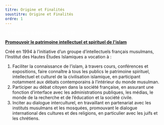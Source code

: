 ```yaml
---
titre: Origine et Finalités
soustitre: Origine et Finalités
ordre: 1
---
```

<a href="https://res.cloudinary.com/genesi-communication-design/image/upload/v1606732097/ihei/files/Pre%CC%81sentation-IHEI-2019_yqfh63.pdf" class="font-bold text-gray-200 shadow rounded px-4 py-2 hover:shadow-lg hover:text-gray-100 focus:shadow-none focus:text-gray-300 transition duration-75 bg-azure cursor-pointer" style="color:white" target="_blank" download>Télécharger la présentation en PDF</a>

**[Promouvoir le patrimoine intellectuel et spirituel de l'islam](https://www.franceculture.fr/emissions/questions-dislam/linstitut-des-hautes-etudes-islamiques)**

Créé en 1994 à l’initiative d’un groupe d’intellectuels français musulmans, l’Institut des Hautes Études Islamiques a vocation à :

1. Faciliter la connaissance de l’islam, à travers cours, conférences et expositions, faire connaître à tous les publics le patrimoine spirituel, intellectuel et culturel de la civilisation islamique, en participant notamment aux débats contemporains à l’intérieur du monde musulman.
2. Participer au débat citoyen dans la société française, en assurant une fonction d’interface avec les administrations publiques, les médias, le monde de la recherche et de l’éducation et la société civile.
3. Inciter au dialogue interculturel, en travaillant en partenariat avec les instituts musulmans et les mosquées, promouvant le dialogue international des cultures et des religions, en particulier avec les juifs et les chrétiens.